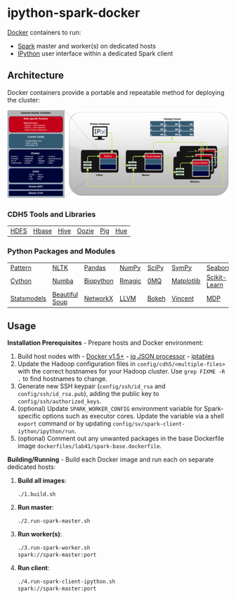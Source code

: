 # ipython-spark-docker

[Docker](http://www.docker.io) containers to run:
  - [Spark](https://spark.apache.org) master and worker(s) on dedicated hosts
  - [IPython](http://ipython.org) user interface within a dedicated Spark client

## Architecture
Docker containers provide a portable and repeatable method for deploying the cluster:
<p align="center">
    <img src="architecture/architecture-draw.io.png" alt="hadoop-docker-client connections">
</p>

### CDH5 Tools and Libraries

<table>
  <tr>
    <td><a href="http://hadoop.apache.org/" target="_blank">HDFS</a></td>
    <td><a href="http://hbase.apache.org/" target="_blank">Hbase</a></td>
    <td><a href="https://hive.apache.org/" target="_blank">Hive</a></td>
    <td><a href="http://oozie.apache.org/" target="_blank">Oozie</a></td>
    <td><a href="http://pig.apache.org/" target="_blank">Pig</a></td>
    <td><a href="http://gethue.com/" target="_blank">Hue</a></td>
  </tr>
</table>


### Python Packages and Modules

<table>
    <tr>
      <td><a href="http://www.clips.ua.ac.be/pattern" target="_blank">Pattern</a></td>
      <td><a href="http://nltk.org" target="_blank">NLTK</a></td>
      <td><a href="http://pandas.pydata.org" target="_blank">Pandas</a></td>
      <td><a href="http://www.numpy.org" target="_blank">NumPy</a></td>
      <td><a href="http://scipy.org" target="_blank">SciPy</a></td>
      <td><a href="http://sympy.org" target="_blank">SymPy</a></td>
      <td><a href="http://stanford.edu/~mwaskom/software/seaborn/" target="_blank">Seaborn</a></td>
    </tr>
    <tr>
      <td><a href="http://cython.org" target="_blank">Cython</a></td>
      <td><a href="http://numba.pydata.org" target="_blank">Numba</a></td>
      <td><a href="http://biopython.org" target="_blank">Biopython</a></td>
      <td><a href="http://ipython.org/ipython-doc/dev/config/extensions/rmagic.html" target="_blank">Rmagic</a></td>
      <td><a href="http://zeromq.org/bindings:python" target="_blank">0MQ</a></td>
      <td><a href="http://matplotlib.org/" target="_blank">Matplotlib</a></td>
      <td><a href="http://scikit-learn.org/" target="_blank">Scikit-Learn</a></td>
    </tr>
    <tr>
      <td><a href="http://statsmodels.sourceforge.net/" target="_blank">Statsmodels</a></td>
      <td><a href="http://www.crummy.com/software/BeautifulSoup/" target="_blank">Beautiful Soup</a></td>
      <td><a href="https://networkx.github.io/" target="_blank">NetworkX</a></td>
      <td><a href="http://numba.pydata.org/" target="_blank">LLVM</a></td>
      <td><a href="http://bokeh.pydata.org/" target="_blank">Bokeh</a></td>
      <td><a href="https://github.com/wrobstory/vincent" target="_blank">Vincent</a></td>
      <td><a href="http://mdp-toolkit.sourceforge.net/" target="_blank">MDP</a></td>
    </tr>
</table>



## Usage

**Installation Prerequisites** - Prepare hosts and Docker environment:

  1. Build host nodes with
    - <a href="http://docs.docker.com/installation/ubuntulinux" target="_blank">Docker v1.5+</a>
    - <a href="http://packages.ubuntu.com/trusty/jq" target="_blank">jq JSON processor</a>
    - <a href="http://packages.ubuntu.com/trusty/iptables" target="_blank">iptables</a>
  2. Update the Hadoop configuration files in ```config/cdh5/<multiple-files>``` with the correct hostnames for your Hadoop cluster.  Use ```grep FIXME -R .``` to find hostnames to change.
  3. Generate new SSH keypair (```config/ssh/id_rsa``` and ```config/ssh/id_rsa.pub```), adding the public key to ```config/ssh/authorized_keys```.
  4. (optional) Update ```SPARK_WORKER_CONFIG``` environment variable for Spark-specific options such as executor cores.  Update the variable via a shell ```export``` command or by updating ```config/sv/spark-client-iython/ipython/run```.
  5. (optional) Comment out any unwanted packages in the base Dockerfile image ```dockerfiles/lab41/spark-base.dockerfile```.

**Building/Running** - Build each Docker image and run each on separate dedicated hosts:

1. <strong>Build all images</strong>: <pre><code>./1.build.sh</code></pre>
2. <strong>Run master</strong>: <pre><code>./2.run-spark-master.sh</code></pre>
3. <strong>Run worker(s)</strong>: <pre><code>./3.run-spark-worker.sh spark://spark-master:port</code></pre>
4. <strong>Run client</strong>: <pre><code>./4.run-spark-client-ipython.sh spark://spark-master:port</code></pre>

